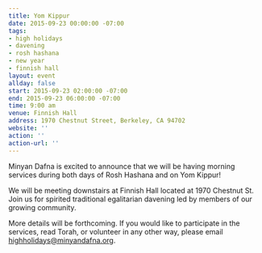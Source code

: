```yaml
---
title: Yom Kippur
date: 2015-09-23 00:00:00 -07:00
tags:
- high holidays
- davening
- rosh hashana
- new year
- finnish hall
layout: event
allday: false
start: 2015-09-23 02:00:00 -07:00
end: 2015-09-23 06:00:00 -07:00
time: 9:00 am
venue: Finnish Hall
address: 1970 Chestnut Street, Berkeley, CA 94702
website: ''
action: ''
action-url: ''
---
```


Minyan Dafna is excited to announce that we will be having morning services during both days of Rosh Hashana and on Yom Kippur! 

We will be meeting downstairs at Finnish Hall located at 1970 Chestnut St. Join us for spirited traditional egalitarian davening led by members of our growing community.

More details will be forthcoming. If you would like to participate in the services, read Torah, or volunteer in any other way, please email highholidays@minyandafna.org.